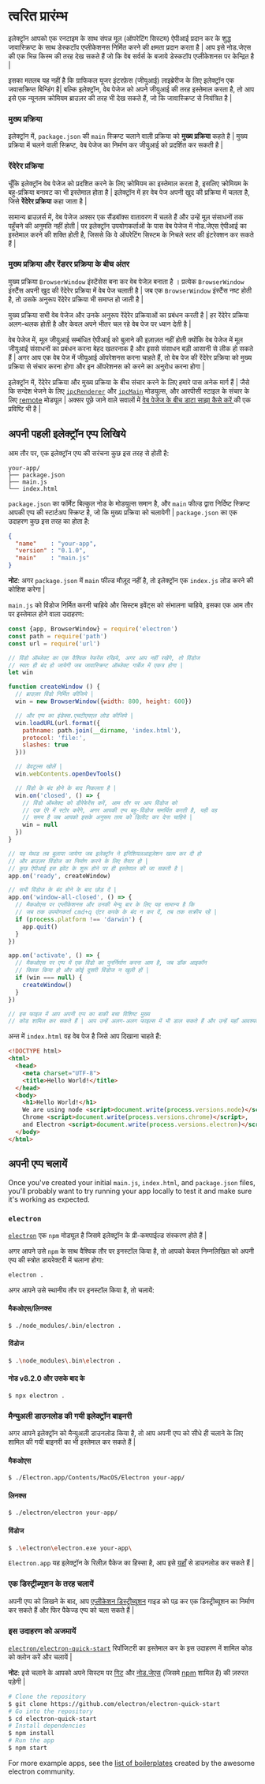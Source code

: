 # त्वरित प्रारंम्भ

इलेक्ट्रॉन आपको एक रनटाइम के साथ संपन्न मूल (ऑपरेटिंग सिस्टम) ऐपीआई प्रदान कर के शुद्ध जावास्क्रिप्ट के साथ डेस्कटॉप एप्लीकेशनस निर्मित करने की क्षमता प्रदान करता है | आप इसे नोड.जेएस की एक भिन्न किस्म की तरह देख सकते हैं जो कि वेब सर्वर्स के बजाये डेस्कटॉप एप्लीकेशनस पर केन्द्रित है |

इसका मतलब यह नहीं है कि ग्राफिकल यूजर इंटरफ़ेस (जीयुआई) लाइब्रेरीज के लिए इलेक्ट्रॉन एक जवासक्रिप्त बिन्डिंग है| बल्कि इलेक्ट्रॉन, वेब पेजेज को अपने जीयुआई की तरह इस्तेमाल करता है, तो आप इसे एक न्यूनतम क्रोमियम ब्राउज़र की तरह भी देख सकते हैं, जो कि जावास्क्रिप्ट से नियंत्रित है |

### मुख्य प्रक्रिया

इलेक्ट्रॉन में, `package.json` की `main` स्क्रिप्ट चलाने वाली प्रक्रिया को **मुख्य प्रक्रिया** कहते है | मुख्य प्रक्रिया में चलने वाली स्क्रिप्ट, वेब पेजेज का निर्माण कर जीयुआई को प्रदर्शित कर सकती है |

### रेंदेरेर प्रक्रिया

चूँकि इलेक्ट्रॉन वेब पेजेज को प्रदशित करने के लिए क्रोमियम का इस्तेमाल करता है, इसलिए क्रोमियम के बहु-प्रक्रिया बनावट का भी इस्तेमाल होता है | इलेक्ट्रॉन में हर वेब पेज अपनी खुद की प्रक्रिया में चलता है, जिसे **रेंदेरेर प्रक्रिया** कहा जाता है |

सामान्य ब्राउज़र्स में, वेब पेजेज अक्सर एक सैंडबॉक्स वातावरण में चलते हैं और उन्हें मूल संसाधनों तक पहुँचने की अनुमति नहीं होती | पर इलेक्ट्रॉन उपयोगकर्ताओं के पास वेब पेजेज में नोड.जेएस ऐपीआई का इस्तेमाल करने की शक्ति होती है, जिससे कि वे ऑपरेटिंग सिस्टम के निचले स्तर की इंटरेक्शन कर सकते हैं |

### मुख्य प्रक्रिया और रेंडरर प्रक्रिया के बीच अंतर

मुख्य प्रक्रिया `BrowserWindow` इंस्टेंसेस बना कर वेब पेजेज़ बनाता है । प्रत्येक `BrowserWindow` इंस्टैंस अपनी खुद की रेंदेरेर प्रक्रिया में वेब पेज चलाती है | जब एक `BrowserWindow` इंस्टैंस नष्ट होती है, तो उसके अनुरूप रेंदेरेर प्रक्रिया भी समाप्त हो जाती है |

मुख्य प्रक्रिया सभी वेब पेजेज और उनके अनुरूप रेंदेरेर प्रक्रियाओं का प्रबंधन करती है | हर रेंदेरेर प्रक्रिया अलग-थलक होती है और केवल अपने भीतर चल रहे वेब पेज पर ध्यान देती है |

वेब पेजेज में, मूल जीयुआई सम्बंधित ऐपीआई को बुलाने की इज़ाज़त नहीं होती क्योंकि वेब पेजेज में मूल जीयुआई संसाधनों का प्रबंधन करना बेहद खतरनाक है और इससे संसाधन बड़ी आसानी से लीक हो सकते हैं | अगर आप एक वेब पेज में जीयुआई ऑपरेशनस करना चाहते हैं, तो वेब पेज की रेंदेरेर प्रक्रिया को मुख्य प्रक्रिया से संचार करना होगा और इन ऑपरेशनस को करने का अनुरोध करना होगा |

इलेक्ट्रॉन में, रेंदेरेर प्रक्रिया और मुख्य प्रक्रिया के बीच संचार करने के लिए हमारे पास अनेक मार्ग हैं | जैसे कि सन्देश भेजने के लिए [`ipcRenderer`](../api/ipc-renderer.md) और [`ipcMain`](../api/ipc-main.md) मोडयुल्स, और आरपीसी स्टाइल के संचार के लिए [remote](../api/remote.md) मोड्यूल | अक्सर पूछे जाने वाले सवालों में [वेब पेजेज के बीच डाटा साझा कैसे करें ](../faq.md#how-to-share-data-between-web-pages) की एक प्रविष्टि भी है |

## अपनी पहली इलेक्ट्रॉन एप्प लिखिये

आम तौर पर, एक इलेक्ट्रॉन एप्प की सरंचना कुछ इस तरह से होती है:

```text
your-app/
├── package.json
├── main.js
└── index.html
```

`package.json` का फॉर्मेट बिल्कुल नोड के मोडयुल्स समान है, और `main` फील्ड द्वारा निर्दिष्ट स्क्रिप्ट आपकी एप्प की स्टार्टअप स्क्रिप्ट है, जो कि मुख्य प्रक्रिया को चलायेगी | `package.json` का एक उदाहरण कुछ इस तरह का होता है:

```json
{
  "name"    : "your-app",
  "version" : "0.1.0",
  "main"    : "main.js"
}
```

**नोट**: अगर `package.json` में `main` फील्ड मौज़ूद नहीं है, तो इलेक्ट्रॉन एक `index.js` लोड करने की कोशिश करेगा |

`main.js` को विंडोज निर्मित करनी चाहिये और सिस्टम इवेंट्स को संभालना चाहिये, इसका एक आम तौर पर इस्तेमाल होने वाला उदाहरण:

```javascript
const {app, BrowserWindow} = require('electron')
const path = require('path')
const url = require('url')

// विंडो ऑब्जेक्ट का एक वैश्विक रेफरेंस रखिये, अगर आप नहीं रखेंगे, तो विंडोज
// स्वतः ही बंद हो जायेगी जब जावास्क्रिप्ट ऑब्जेक्ट गार्बेज में एकत्र होगा |
let win

function createWindow () {
  // ब्राउज़र विंडो निर्मित कीजिये |
  win = new BrowserWindow({width: 800, height: 600})

  // और एप्प का इंडेक्स.एचटीएमएल लोड कीजिये |
  win.loadURL(url.format({
    pathname: path.join(__dirname, 'index.html'),
    protocol: 'file:',
    slashes: true
  }))

  // डेवटूल्स खोलें |
  win.webContents.openDevTools()

  // विंडो के बंद होने के बाद निकलता है |
  win.on('closed', () => {
    // विंडो ऑब्जेक्ट को डीरेफेरेंस करें, आम तौर पर आप विंडोज को
    // एक ऐरे में स्टोर करेंगे, अगर आपकी एप्प बहु-विंडोज समर्थित करती है, यही वह 
    // समय है जब आपको इसके अनुरूप तत्व को डिलीट कर देना चाहिये |
    win = null
  })
}

// यह मेथड तब बुलाया जायेगा जब इलेक्ट्रॉन ने इनिशियलआइज़ेशन खत्म कर दी हो
// और ब्राउज़र विंडोज का निर्माण करने के लिए तैयार हो |
// कुछ ऐपीआई इस इवेंट के शुरू होने पर ही इस्तेमाल की जा सकती है |
app.on('ready', createWindow)

// सभी विंडोज के बंद होने के बाद छोड़ दें |
app.on('window-all-closed', () => {
  // मैकओएस पर एप्लीकेशनस और उनकी मेन्यु बार के लिए यह सामान्य है कि 
  // जब तक उपयोगकर्ता cmd+q एंटर करके के बंद न कर दें, तब तक सक्रीय रहें |
  if (process.platform !== 'darwin') {
    app.quit()
  }
})

app.on('activate', () => {
  // मैकओएस पर एप्प में एक विंडो का पुनर्निर्माण करना आम है, जब डॉक आइकॉन
  // क्लिक किया हो और कोई दूसरी विंडोज न खुली हों |
  if (win === null) {
    createWindow()
  }
})

// इस फाइल में आप अपनी एप्प का बाकी बचा विशिष्ट मुख्य 
// कोड शामिल कर सकते हैं | आप उन्हें अलग-अलग फाइल्स में भी डाल सकते हैं और उन्हें यहाँ आवश्यक कर सकते हैं |
```

अन्त में `index.html` वह वेब पेज है जिसे आप दिखाना चाहते हैं:

```html
<!DOCTYPE html>
<html>
  <head>
    <meta charset="UTF-8">
    <title>Hello World!</title>
  </head>
  <body>
    <h1>Hello World!</h1>
    We are using node <script>document.write(process.versions.node)</script>,
    Chrome <script>document.write(process.versions.chrome)</script>,
    and Electron <script>document.write(process.versions.electron)</script>.
  </body>
</html>
```

## अपनी एप्प चलायें

Once you've created your initial `main.js`, `index.html`, and `package.json` files, you'll probably want to try running your app locally to test it and make sure it's working as expected.

### `electron`

[`electron`](https://github.com/electron-userland/electron-prebuilt) एक `npm` मोड्यूल है जिसमे इलेक्ट्रॉन के प्री-कमपाईल्ड संस्करण होते हैं |

अगर आपने उसे `npm` के साथ वैश्विक तौर पर इनस्टॉल किया है, तो आपको केवल निम्नलिखित को अपनी एप्प की स्त्रोत डायरेक्टरी में चलाना होगा:

```sh
electron .
```

अगर आपने उसे स्थानीय तौर पर इनस्टॉल किया है, तो चलायें:

#### मैकओएस/लिनक्स

```sh
$ ./node_modules/.bin/electron .
```

#### विंडोज

```sh
$ .\node_modules\.bin\electron .
```

#### नोड v8.2.0 और उसके बाद के

```sh
$ npx electron .
```

### मैन्युअली डाउनलोड की गयी इलेक्ट्रॉन बाइनरी

अगर आपने इलेक्ट्रॉन को मैन्युअली डाउनलोड किया है, तो आप अपनी एप्प को सीधे ही चलाने के लिए शामिल की गयी बाइनरी का भी इस्तेमाल कर सकते हैं |

#### मैकओएस

```sh
$ ./Electron.app/Contents/MacOS/Electron your-app/
```

#### लिनक्स

```sh
$ ./electron/electron your-app/
```

#### विंडोज

```sh
$ .\electron\electron.exe your-app\
```

`Electron.app` यह इलेक्ट्रॉन के रिलीज़ पैकेज का हिस्सा है, आप इसे [यहाँ](https://github.com/electron/electron/releases) से डाउनलोड कर सकते हैं |

### एक डिस्ट्रीब्यूशन के तरह चलायें

अपनी एप्प को लिखने के बाद, आप [एप्लीकेशन डिस्ट्रीब्यूशन](./application-distribution.md) गाइड को पढ़ कर एक डिस्ट्रीब्यूशन का निर्माण कर सकते हैं और फिर पैकेज्ड एप्प को चला सकते हैं |

### इस उदाहरण को अजमायें

[`electron/electron-quick-start`](https://github.com/electron/electron-quick-start) रिपॉजिटरी का इस्तेमाल कर के इस उदाहरण में शामिल कोड को क्लोन करें और चलायें |

**नोट**: इसे चलाने के आपको अपने सिस्टम पर [गिट](https://git-scm.com) और [नोड.जेएस](https://nodejs.org/en/download/) (जिसमे [npm](https://npmjs.org) शामिल है) की ज़रुरत पड़ेगी |

```sh
# Clone the repository
$ git clone https://github.com/electron/electron-quick-start
# Go into the repository
$ cd electron-quick-start
# Install dependencies
$ npm install
# Run the app
$ npm start
```

For more example apps, see the [list of boilerplates](https://electronjs.org/community#boilerplates) created by the awesome electron community.